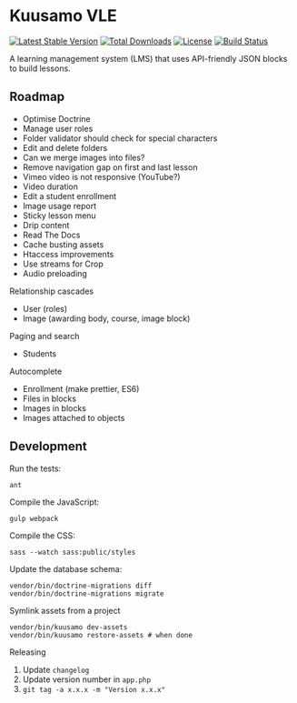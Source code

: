 Kuusamo VLE
===========

[![Latest Stable Version](https://poser.pugx.org/kuusamo/core/v)](//packagist.org/packages/kuusamo/core)
[![Total Downloads](https://poser.pugx.org/kuusamo/core/downloads)](//packagist.org/packages/kuusamo/core)
[![License](https://poser.pugx.org/kuusamo/core/license)](//packagist.org/packages/kuusamo/core)
[![Build Status](https://app.travis-ci.com/kuusamo/core.svg?branch=master&status=passed)](https://app.travis-ci.com/github/kuusamo/core)

A learning management system (LMS) that uses API-friendly JSON blocks to build lessons.


Roadmap
-------

* Optimise Doctrine
* Manage user roles
* Folder validator should check for special characters
* Edit and delete folders
* Can we merge images into files?
* Remove navigation gap on first and last lesson
* Vimeo video is not responsive (YouTube?)
* Video duration
* Edit a student enrollment
* Image usage report
* Sticky lesson menu
* Drip content
* Read The Docs
* Cache busting assets
* Htaccess improvements
* Use streams for Crop
* Audio preloading

Relationship cascades

* User (roles)
* Image (awarding body, course, image block)

Paging and search

* Students

Autocomplete

* Enrollment (make prettier, ES6)
* Files in blocks
* Images in blocks
* Images attached to objects


Development
-----------

Run the tests:

    ant

Compile the JavaScript:

    gulp webpack

Compile the CSS:

    sass --watch sass:public/styles

Update the database schema:

    vendor/bin/doctrine-migrations diff
    vendor/bin/doctrine-migrations migrate

Symlink assets from a project

    vendor/bin/kuusamo dev-assets
    vendor/bin/kuusamo restore-assets # when done

Releasing

1. Update `changelog`
2. Update version number in `app.php`
3. `git tag -a x.x.x -m "Version x.x.x"`
